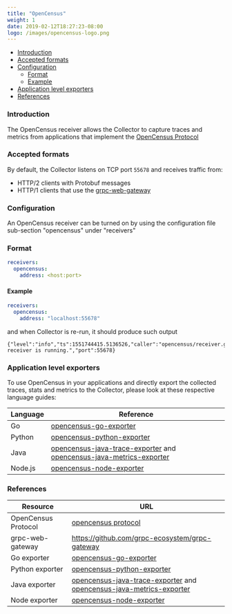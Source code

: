 ```yaml
---
title: "OpenCensus"
weight: 1
date: 2019-02-12T18:27:23-08:00
logo: /images/opencensus-logo.png
---
```


- [Introduction](#introduction)
- [Accepted formats](#accepted-formats)
- [Configuration](#configuration)
    - [Format](#format)
    - [Example](#example)
- [Application level exporters](#application-level-exporters)
- [References](#references)

### Introduction
The OpenCensus receiver allows the Collector to capture traces and metrics from
applications that implement the [OpenCensus
Protocol](https://github.com/census-instrumentation/opencensus-proto/tree/master/src/opencensus/proto/agent)

### Accepted formats
By default, the Collector listens on TCP port `55678` and receives traffic from:

* HTTP/2 clients with Protobuf messages
* HTTP/1 clients that use the [grpc-web-gateway](https://github.com/grpc-ecosystem/grpc-gateway)

### Configuration
An OpenCensus receiver can be turned on by using the configuration file
sub-section "opencensus" under "receivers"

### Format

```yaml
receivers:
  opencensus:
    address: <host:port>
```

#### Example

```yaml
receivers:
  opencensus:
    address: "localhost:55678"
```

and when Collector is re-run, it should produce such output
```shell
{"level":"info","ts":1551744415.5136526,"caller":"opencensus/receiver.go:62","msg":"OpenCensus receiver is running.","port":55678}
```

### Application level exporters
To use OpenCensus in your applications and directly export the collected
traces, stats and metrics to the Collector, please look at these respective
language guides:

Language|Reference
---|---
Go|[opencensus-go-exporter](/exporters/supported-exporters/go/ocagent/)
Python|[opencensus-python-exporter](https://github.com/census-instrumentation/opencensus-python/tree/master/opencensus/trace/exporters/ocagent)
Java|[opencensus-java-trace-exporter](https://github.com/census-instrumentation/opencensus-java/tree/master/exporters/trace/ocagent) and [opencensus-java-metrics-exporter](https://github.com/census-instrumentation/opencensus-java/tree/master/exporters/metrics/ocagent)
Node.js|[opencensus-node-exporter](https://github.com/census-instrumentation/opencensus-node/tree/master/packages/opencensus-exporter-ocagent)

### References
Resource|URL
---|---
OpenCensus Protocol|[opencensus protocol](https://github.com/census-instrumentation/opencensus-proto/tree/master/src/opencensus/proto/agent)
grpc-web-gateway|https://github.com/grpc-ecosystem/grpc-gateway
Go exporter|[opencensus-go-exporter](/exporters/supported-exporters/go/ocagent/)
Python exporter|[opencensus-python-exporter](https://github.com/census-instrumentation/opencensus-python/tree/master/opencensus/trace/exporters/ocagent)
Java exporter|[opencensus-java-trace-exporter](https://github.com/census-instrumentation/opencensus-java/tree/master/exporters/trace/ocagent) and [opencensus-java-metrics-exporter](https://github.com/census-instrumentation/opencensus-java/tree/master/exporters/metrics/ocagent)
Node exporter|[opencensus-node-exporter](https://github.com/census-instrumentation/opencensus-node/tree/master/packages/opencensus-exporter-ocagent)
